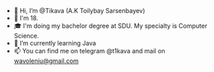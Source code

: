 - 👋 Hi, I’m @Tikava (A.K Toilybay Sarsenbayev)
- 🤖 I'm 18.
- 🎓 I'm doing my bachelor degree at SDU. My specialty is Computer Science.
- 🌱 I’m currently learning Java
- 📫 You can find me on telegram @t1kava and mail on wavoleniu@gmail.com

<!---
Tikava/Tikava is a ✨ special ✨ repository because its `README.md` (this file) appears on your GitHub profile.
You can click the Preview link to take a look at your changes.
--->
